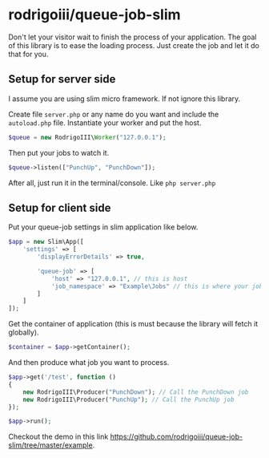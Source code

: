 # rodrigoiii/queue-job-slim

Don't let your visitor wait to finish the process of your application.
The goal of this library is to ease the loading process.
Just create the job and let it do that for you.

## Setup for server side
I assume you are using slim micro framework. If not ignore this library.

Create file `server.php` or any name do you want and include the `autoload.php` file.
Instantiate your worker and put the host.

```php
$queue = new RodrigoIII\Worker("127.0.0.1");
```

Then put your jobs to watch it.

```php
$queue->listen(["PunchUp", "PunchDown"]);
```
After all, just run it in the terminal/console. Like `php server.php`

## Setup for client side
Put your queue-job settings in slim application like below.

```php
$app = new Slim\App([
    'settings' => [
        'displayErrorDetails' => true,

        'queue-job' => [
            'host' => "127.0.0.1", // this is host
            'job_namespace' => "Example\Jobs" // this is where your jobs location
        ]
    ]
]);
```

Get the container of application (this is must because the library will fetch it globally).
```php
$container = $app->getContainer();
```

And then produce what job you want to process.
```php
$app->get('/test', function ()
{
    new RodrigoIII\Producer("PunchDown"); // Call the PunchDown job
    new RodrigoIII\Producer("PunchUp"); // Call the PunchUp job
});

$app->run();
```

Checkout the demo in this link https://github.com/rodrigoiii/queue-job-slim/tree/master/example.